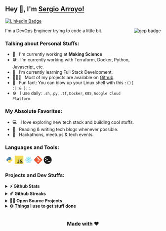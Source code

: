 ## Hey 👋, I'm [Sergio Arroyo!](https://github.com/sergioarroyop/)

[![Linkedin Badge](https://img.shields.io/badge/-LinkedIn-0e76a8?style=flat-square&logo=Linkedin&logoColor=white)](https://linkedin.com/in/sergioarroyop)

I'm a DevOps Engineer trying to code a little bit.
<a href="https://www.credential.net/f9501d58-52fc-4cf1-953e-3789ddb6941b?key=9a99c2962e05e70aff97bf6d7dbf0e55015681322e29f481248fadd6fa7864cf" target="_blank"><img align="right" height="350" src="https://templates.images.credential.net/16590181582433100721069374350922.png" alt="gcp badge"></a>

### Talking about Personal Stuffs:

- 🏢 &nbsp; I'm currently working at **Making Science**
- 🛠 &nbsp; I’m currently working with Terraform, Docker, Python, Javascript, etc.
- 🚀 &nbsp; I’m currently learning Full Stack Development.
- 👨🏻‍💻 &nbsp; Most of my projects are available on [Github](https://github.com/sergioarroyop).
- 👾 &nbsp; Fun fact: You can blow up your Linux shell with this `:(){ :|:& };:`.
- ⚙️ &nbsp; I use daily: `.sh`,`.py`, `.tf`, `Docker`, `K8S`, `Google Cloud Platform`

### My Absolute Favorites:

- 💻 &nbsp; I love exploring new tech stack and building cool stuffs.
- 📰 &nbsp; Reading & writing tech blogs whenever possible.
- 🍕 &nbsp; Hackathons, meetups & tech events.

### Languages and Tools:

<code><img height="27" src="https://raw.githubusercontent.com/github/explore/80688e429a7d4ef2fca1e82350fe8e3517d3494d/topics/python/python.png" alt="python"></code>
<code><img height="27" src="https://raw.githubusercontent.com/github/explore/80688e429a7d4ef2fca1e82350fe8e3517d3494d/topics/javascript/javascript.png" alt="javascript"></code>
<code><img height="27" src="https://raw.githubusercontent.com/github/explore/80688e429a7d4ef2fca1e82350fe8e3517d3494d/topics/react/react.png" alt="react"></code>
<code><img height="27" src="https://raw.githubusercontent.com/devicons/devicon/master/icons/git/git-original.svg" alt="git"></code>
<code><img height="27" src="https://raw.githubusercontent.com/github/explore/80688e429a7d4ef2fca1e82350fe8e3517d3494d/topics/terminal/terminal.png" alt="terminal"></code>

### Projects and Dev Stuffs:

<details>	
  <summary><b>⚡ Github Stats</b></summary>

  <br />
  <img height="180em" src="https://github-readme-stats.vercel.app/api?username=sergioarroyop&show_icons=true&hide_border=true&&count_private=true&include_all_commits=true" />
  <img height="180em" src="https://github-readme-stats.vercel.app/api/top-langs/?username=sergioarroyop&exclude_repo=KNN-Image-Classification&show_icons=true&hide_border=true&layout=compact&langs_count=8"/>
</details>

<details>	
  <summary><b>☄️ Github Streaks</b></summary>

  <br />
  <img height="180em" src="https://github-readme-streak-stats.herokuapp.com/?user=sergioarroyop&hide_border=true" />
</details>

<details>
  <summary><b>🧑‍🚀 Open Source Projects</b></summary>

  <br />
  <table>
    <thead align="center">
      <tr border: none;>
        <td><b>💻 Projects</b></td>
        <td><b>🌟 Stars</b></td>
        <td><b>🍴 Forks</b></td>
        <td><b>🐛 Issues</b></td>
        <td><b>🔔 Pull Requests</b></td>
        <td><b>👨‍💻 Language</b></td>
      </tr>
    </thead>
    <tbody>
      <tr>
	<td><a href="https://github.com/sergioarroyop/dockergram"><b>🤖 DockerGram</b></a></td>
        <td><img alt="Stars" src="https://img.shields.io/github/stars/sergioarroyop/dockergram?style=flat-square&labelColor=343b41"/></td>
        <td><img alt="Forks" src="https://img.shields.io/github/forks/sergioarroyop/dockergram?style=flat-square&labelColor=343b41"/></td>
        <td><img alt="Issues" src="https://img.shields.io/github/issues/sergioarroyop/dockergram?style=flat-square"/></td>
        <td><img alt="Pull Requests" src="https://img.shields.io/github/issues-pr/sergioarroyop/dockergram?style=flat-square"/></td>
        <td><img alt="Language" src="https://img.shields.io/github/languages/top/sergioarroyop/dockergram?label=python&style=flat-square"/></td>
      </tr>
    </tbody>
  </table>
  <br />
</details>
 
<details>	
  <br />
  <summary><b>⚙️ Things I use to get stuff done</b></summary>
  	<ul>
  	  <li><b>OS:</b> Kubuntu 22.04</li>
	    <li><b>CPU: </b> i7 12700K</li>
  	  <li><b>Browser: </b> Google Chrome</li>
	    <li><b>Terminal: </b> ZSH: Oh My Zsh</li>
	    <li><b>Code Editor:</b> VSCode - NeoVim.</li>
	    <li><b>To Stay Updated:</b> Dev.to, Medium, Linkedin and Twitter.</li>
	    <br />
	</ul>	
</details>

#

<div align="center">

### Made with ❤️

</div>

